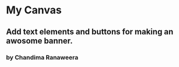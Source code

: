 # My Canvas
## Add text elements and buttons for making an awosome banner.
### by Chandima Ranaweera